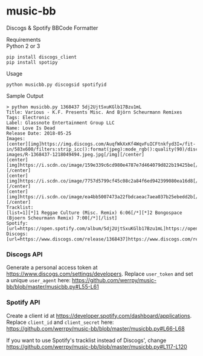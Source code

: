 # music-bb
Discogs &amp; Spotify BBCode Formatter

Requirements  
Python 2 or 3
```
pip install discogs_client
pip install spotipy
```

Usage
```
python musicbb.py discogsid spotifyid
```

Sample Output
```
> python musicbb.py 1368437 5dj2UjtSxuKGlb17Bzu1mL
Title: Various - K.F. Presents Misc. And Björn Scheurmann Remixes
Tags: Electronic
Label: Glassnote Entertainment Group LLC
Name: Love Is Dead
Release Date: 2018-05-25
Images:
[center][img]https://img.discogs.com/AuqfWkXxKf4WqvFuICFtnkfyd3I=/fit-in/583x600/filters:strip_icc():format(jpeg):mode_rgb():quality(90)/discogs-images/R-1368437-1218049494.jpeg.jpg[/img][/center]
[center][img]https://i.scdn.co/image/159e339c6cd980e4787e7d464079d822b19425be[/img][/center]
[center][img]https://i.scdn.co/image/7757d5799cf45c08c2a84f6ed942399080ea16d8[/img][/center]
[center][img]https://i.scdn.co/image/ea4bb5007473a22fbdcaeac7aea037b25ebedd2b[/img][/center]
Tracklist:
[list=1][*]1 Reggae Culture (Misc. Remix) 6:06[/*][*]2 Bongospace (Bjoern Scheurmann Remix) 7:00[/*][/list]
Spotify: [url=https://open.spotify.com/album/5dj2UjtSxuKGlb17Bzu1mL]https://open.spotify.com/album/5dj2UjtSxuKGlb17Bzu1mL[/url]
Discogs: [url=https://www.discogs.com/release/1368437]https://www.discogs.com/release/1368437[/url]
```

### Discogs API
Generate a personal access token at https://www.discogs.com/settings/developers. Replace `user_token` and set a unique `user_agent` here: https://github.com/werrpy/music-bb/blob/master/musicbb.py#L55-L61

### Spotify API
Create a client id at https://developer.spotify.com/dashboard/applications. Replace `client_id` and `client_secret` here: https://github.com/werrpy/music-bb/blob/master/musicbb.py#L66-L68

If you want to use Spotify's tracklist instead of Discogs', change https://github.com/werrpy/music-bb/blob/master/musicbb.py#L117-L120
